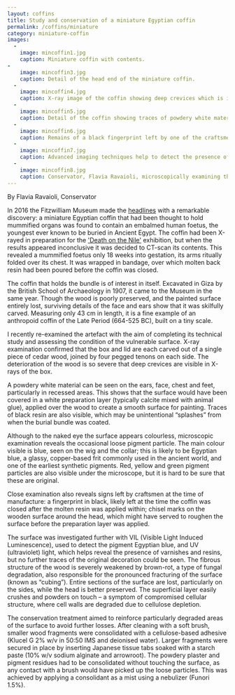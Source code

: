 ```yaml
---
layout: coffins
title: Study and conservation of a miniature Egyptian coffin
permalink: /coffins/miniature
category: miniature-coffin
images:
  -
    image: mincoffin1.jpg
    caption: Miniature coffin with contents.  
-
    image: mincoffin3.jpg
    caption: Detail of the head end of the miniature coffin. 
  -
    image: mincoffin4.jpg
    caption: X-ray image of the coffin showing deep crevices which is indicative of deterioration to the wood.
  -
    image: mincoffin5.jpg
    caption: Detail of the coffin showing traces of powdery white material and Egyptian blue pigment.
  - 
    image: mincoffin6.jpg
    caption: Remains of a black fingerprint left by one of the craftsmen. 
  -
    image: mincoffin7.jpg
    caption: Advanced imaging techniques help to detect the presence of coloured pigments, varnishes and resins. 
  - 
    image: mincoffin8.jpg
    caption: Conservator, Flavia Ravaioli, microscopically examining the miniature coffin.
---
```

By Flavia Ravaioli, Conservator

In 2016 the Fitzwilliam Museum made the [headlines](https://www.independent.co.uk/news/science/ancient-egypt-foetus-mummified-coffin-fitzwilliam-museum-cambridge-a7024171.html) with a remarkable discovery: a miniature Egyptian coffin that had been thought to hold mummified organs was found to contain an embalmed human foetus, the youngest ever known to be buried in Ancient Egypt. The coffin had been X-rayed in preparation for the ['Death on the Nile'](https://www.fitzmuseum.cam.ac.uk/gallery/deathonthenile/) exhibition, but when the results appeared inconclusive it was decided to CT-scan its contents. This revealed a mummified foetus only 18 weeks into gestation, its arms ritually folded over its chest. It was wrapped in bandage, over which molten back resin had been poured before the coffin was closed.

The coffin that holds the bundle is of interest in itself. Excavated in Giza by the British School of Archaeology in 1907, it came to the Museum in the same year. Though the wood is poorly preserved, and the painted surface entirely lost, surviving details of the face and ears show that it was skilfully carved. Measuring only 43 cm in length, it is a fine example of an anthropoid coffin of the Late Period (664-525 BC), built on a tiny scale.

I recently re-examined the artefact with the aim of completing its technical study and assessing the condition of the vulnerable surface. X-ray examination confirmed that the box and lid are each carved out of a single piece of cedar wood, joined by four pegged tenons on each side. The deterioration of the wood is so severe that deep crevices are visible in X-rays of the box.

A powdery white material can be seen on the ears, face, chest and feet, particularly in recessed areas. This shows that the surface would have been covered in a white preparation layer (typically calcite mixed with animal glue), applied over the wood to create a smooth surface for painting. Traces of black resin are also visible, which may be unintentional “splashes” from when the burial bundle was coated.

Although to the naked eye the surface appears colourless, microscopic examination reveals the occasional loose pigment particle. The main colour visible is blue, seen on the wig and the collar; this is likely to be Egyptian blue, a glassy, copper-based frit commonly used in the ancient world, and one of the earliest synthetic pigments. Red, yellow and green pigment particles are also visible under the microscope, but it is hard to be sure that these are original.

Close examination also reveals signs left by craftsmen at the time of manufacture: a fingerprint in black, likely left at the time the coffin was closed after the molten resin was applied within; chisel marks on the wooden surface around the head, which might have served to roughen the surface before the preparation layer was applied.

The surface was investigated further with VIL (Visible Light Induced Luminescence), used to detect the pigment Egyptian blue, and UV (ultraviolet) light, which helps reveal the presence of varnishes and resins, but no further traces of the original decoration could be seen. The fibrous structure of the wood is severely weakened by brown-rot, a type of fungal degradation, also responsible for the pronounced fracturing of the surface (known as “cubing”). Entire sections of the surface are lost, particularly on the sides, while the head is better preserved. The superficial layer easily crushes and powders on touch – a symptom of compromised cellular structure, where cell walls are degraded due to cellulose depletion.

The conservation treatment aimed to reinforce particularly degraded areas of the surface to avoid further losses. After cleaning with a soft brush, smaller wood fragments were consolidated with a cellulose-based adhesive (Klucel G 2% w/v in 50:50 IMS and deionised water). Larger fragments were secured in place by inserting Japanese tissue tabs soaked with a starch paste (10% w/v sodium alginate and arrowroot). The powdery plaster and pigment residues had to be consolidated without touching the surface, as any contact with a brush would have picked up the loose particles. This was achieved by applying a consolidant as a mist using a nebulizer (Funori 1.5%).
